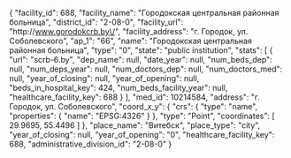 {
    "facility_id": 688,
    "facility_name": "Городокская центральная районная больница",
    "district_id": "2-08-0",
    "facility_url": "http:\/\/www.gorodokcrb.by\/",
    "facility_address": "г. Городок, ул. Соболевского",
    "ap_1": "66",
    "name": "Городокская центральная районная больница",
    "type": "0",
    "state": "public institution",
    "stats": [
        {
            "url": "scrb-6.by",
            "dep_name": null,
            "date_year": null,
            "num_beds_dep": null,
            "num_deps_year": null,
            "num_doctors_dep": null,
            "num_doctors_med": null,
            "year_of_closing": null,
            "year_of_opening": null,
            "beds_in_hospital_key": 424,
            "num_beds_facility_year": null,
            "healthcare_facility_key": 688
        }
    ],
    "med_id": 10214584,
    "address": "г. Городок, ул. Соболевского",
    "coord_x_y": {
        "crs": {
            "type": "name",
            "properties": {
                "name": "EPSG:4326"
            }
        },
        "type": "Point",
        "coordinates": [
            29.9695,
            55.4496
        ]
    },
    "place_name": "Витебск",
    "place_type": "city",
    "year_of_closing": null,
    "year_of_opening": "0",
    "healthcare_facility_key": 688,
    "administrative_division_id": "2-08-0"
}